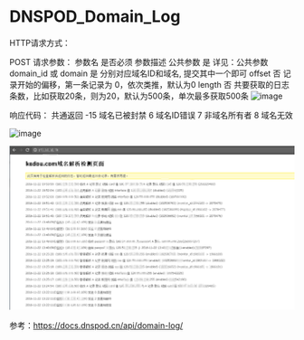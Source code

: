 # DNSPOD_Domain_Log

HTTP请求方式：

POST
请求参数：
参数名	是否必须	参数描述
公共参数	是	详见：公共参数
domain_id 或 domain	是	分别对应域名ID和域名, 提交其中一个即可
offset	否	记录开始的偏移，第一条记录为 0，依次类推，默认为0
length	否	共要获取的日志条数，比如获取20条，则为20，默认为500条，单次最多获取500条
![image](https://github.com/hanyan007/DNSPOD_Domain_Log/assets/14324188/2b70a3c6-5e70-4fb6-866e-e7620d308199)


响应代码：
共通返回
-15 域名已被封禁
6 域名ID错误
7 非域名所有者
8 域名无效

![image](https://github.com/hanyan007/DNSPOD_Domain_Log/assets/14324188/78da8984-26f5-4699-bfff-25efdb5e002e)


![images](https://github.com/hanyan007/DNSPOD_Domain_Log/blob/master/dns.png)

参考：https://docs.dnspod.cn/api/domain-log/
